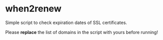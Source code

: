 # when2renew
Simple script to check expiration dates of SSL certificates.

Please **replace** the list of domains in the script with yours before running!
